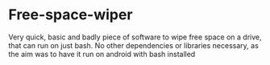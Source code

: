 # Free-space-wiper
Very quick, basic and badly piece of software to wipe free space on a drive, that can run on just bash. No other dependencies
or libraries necessary, as the aim was to have it run on android with bash installed
